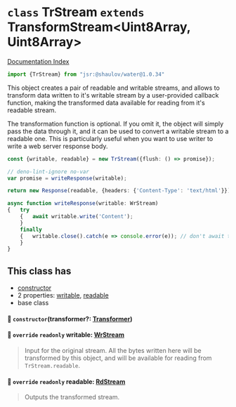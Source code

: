 # `class` TrStream `extends` TransformStream\<Uint8Array, Uint8Array>

[Documentation Index](../README.md)

```ts
import {TrStream} from "jsr:@shaulov/water@1.0.34"
```

This object creates a pair of readable and writable streams, and allows to transform data
written to it's writable stream by a user-provided callback function, making the transformed data
available for reading from it's readable stream.

The transformation function is optional.
If you omit it, the object will simply pass the data through it, and it can be used to convert
a writable stream to a readable one.
This is particularly useful when you want to use writer to write a web server response body.

```ts
const {writable, readable} = new TrStream({flush: () => promise});

// deno-lint-ignore no-var
var promise = writeResponse(writable);

return new Response(readable, {headers: {'Content-Type': 'text/html'}});

async function writeResponse(writable: WrStream)
{	try
	{	await writable.write('Content');
	}
	finally
	{	writable.close().catch(e => console.error(e)); // don't await the returned promise to avoid deadlock
	}
}
```

## This class has

- [constructor](#-constructortransformer-transformer)
- 2 properties:
[writable](#-override-readonly-writable-wrstream),
[readable](#-override-readonly-readable-rdstream)
- base class


#### 🔧 `constructor`(transformer?: [Transformer](../type.Transformer/README.md))



#### 📄 `override` `readonly` writable: [WrStream](../class.WrStream/README.md)

> Input for the original stream.
> All the bytes written here will be transformed by this object, and will be available for reading from `TrStream.readable`.



#### 📄 `override` `readonly` readable: [RdStream](../class.RdStream/README.md)

> Outputs the transformed stream.



